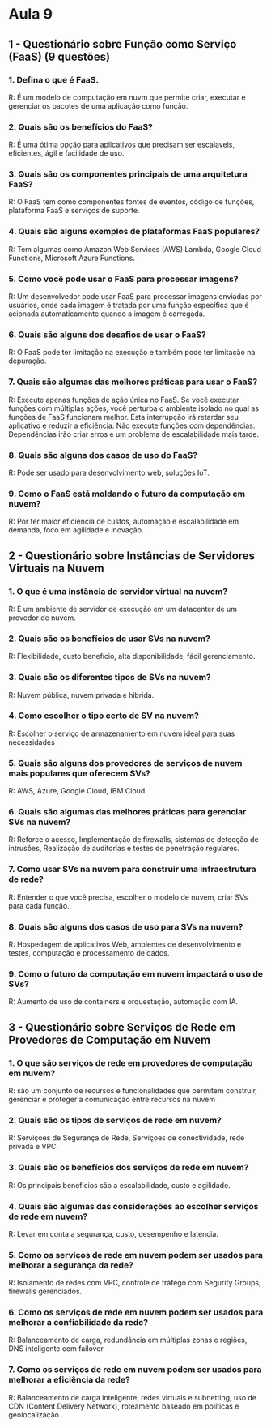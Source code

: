 # Aula 9 

## 1 - Questionário sobre Função como Serviço (FaaS) (9 questões)

### 1. Defina o que é FaaS.
R: É um modelo de computação em nuvm que permite criar, executar e gerenciar os pacotes de uma aplicação como função.

### 2. Quais são os benefícios do FaaS?
R: É uma ótima opção para aplicativos que precisam ser escalaveis, eficientes, ágil e facilidade de uso.

### 3. Quais são os componentes principais de uma arquitetura FaaS?
R: O FaaS tem como componentes fontes de eventos, código de funções, plataforma FaaS e serviços de suporte.

### 4. Quais são alguns exemplos de plataformas FaaS populares?
R: Tem algumas como Amazon Web Services (AWS) Lambda, Google Cloud Functions, Microsoft Azure Functions.

### 5. Como você pode usar o FaaS para processar imagens?
R: Um desenvolvedor pode usar FaaS para processar imagens enviadas por usuários, onde cada imagem é tratada por uma função específica que é acionada automaticamente quando a imagem é carregada.

### 6. Quais são alguns dos desafios de usar o FaaS?
R: O FaaS pode ter limitação na execução e também pode ter limitação na depuração.

### 7. Quais são algumas das melhores práticas para usar o FaaS?
R: Execute apenas funções de ação única no FaaS. Se você executar funções com múltiplas ações, você perturba o ambiente isolado no qual as funções de FaaS funcionam melhor. Esta interrupção irá retardar seu aplicativo e reduzir a eficiência.
Não execute funções com dependências. Dependências irão criar erros e um problema de escalabilidade mais tarde.

### 8. Quais são alguns dos casos de uso do FaaS?
R: Pode ser usado para desenvolvimento web, soluções IoT.

### 9. Como o FaaS está moldando o futuro da computação em nuvem?
R: Por ter maior eficiencia de custos, automação e escalabilidade em demanda, foco em agilidade e inovação.

## 2 - Questionário sobre Instâncias de Servidores Virtuais na Nuvem

### 1. O que é uma instância de servidor virtual na nuvem?
R: É um ambiente de servidor de execução em um datacenter de um provedor de nuvem.

### 2. Quais são os benefícios de usar SVs na nuvem?
R: Flexibilidade, custo benefício, alta disponibilidade, fácil gerenciamento.

### 3. Quais são os diferentes tipos de SVs na nuvem?
R: Nuvem pública, nuvem privada e hibrida.

### 4. Como escolher o tipo certo de SV na nuvem?
R: Escolher o serviço de armazenamento em nuvem ideal para suas necessidades

### 5. Quais são alguns dos provedores de serviços de nuvem mais populares que oferecem SVs?
R:  AWS, Azure, Google Cloud, IBM Cloud

### 6. Quais são algumas das melhores práticas para gerenciar SVs na nuvem?
R: Reforce o acesso, Implementação de firewalls, sistemas de detecção de intrusões, Realização de auditorias e testes de penetração regulares.

### 7. Como usar SVs na nuvem para construir uma infraestrutura de rede?
R: Entender o que você precisa, escolher o modelo de nuvem, criar SVs para cada função.

### 8. Quais são alguns dos casos de uso para SVs na nuvem?
R: Hospedagem de aplicativos Web, ambientes de desenvolvimento e testes, computação e processamento de dados.

### 9. Como o futuro da computação em nuvem impactará o uso de SVs?
R: Aumento de uso de containers e orquestação, automação com IA.

## 3 - Questionário sobre Serviços de Rede em Provedores de Computação em Nuvem

### 1. O que são serviços de rede em provedores de computação em nuvem?
R: são um conjunto de recursos e funcionalidades que permitem construir, gerenciar e proteger a comunicação entre recursos na nuvem

### 2. Quais são os tipos de serviços de rede em nuvem?
R: Serviçoes de Segurança de Rede, Serviçoes de conectividade, rede privada e VPC.

### 3. Quais são os benefícios dos serviços de rede em nuvem?
R: Os principais beneficios são a escalabilidade, custo e agilidade.

### 4. Quais são algumas das considerações ao escolher serviços de rede em nuvem?
R: Levar em conta a segurança, custo, desempenho e latencia.

### 5. Como os serviços de rede em nuvem podem ser usados para melhorar a segurança da rede?
R: Isolamento de redes com VPC, controle de tráfego com Segurity Groups, firewalls gerenciados.

### 6. Como os serviços de rede em nuvem podem ser usados para melhorar a confiabilidade da rede?
R: Balanceamento de carga, redundância em múltiplas zonas e regiões, DNS inteligente com failover.

### 7. Como os serviços de rede em nuvem podem ser usados para melhorar a eficiência da rede?
R: Balanceamento de carga inteligente, redes virtuais e subnetting, uso de CDN (Content Delivery Network), roteamento baseado em políticas e geolocalização.
